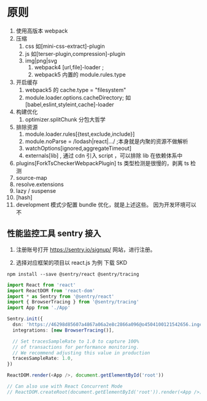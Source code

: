 # 原则

1. 使用高版本 webpack
2. 压缩
   1. css 如[mini-css-extract]-plugin
   2. js 如[terser-plugin,compression]-plugin
   3. img|png|svg
      1. webpack4 [url,file]-loader ;
      2. webpack5 内置的 module.rules.type
3. 开启缓存
   1. webpack5 的 cache.type = "filesystem"
   2. module.loader.options.cacheDirectory; 如[babel,eslint,styleint,cache]-loader
4. 构建优化
   1. optimizer.splitChunk 分包大哲学
5. 排除资源
   1. module.loader.rules[{test,exclude,include}]
   2. module.noParse = /lodash|react|.../ ;本身就是内聚的资源不做解析
   3. watchOptions[ignored,aggregateTimeout]
   4. externals[lib] , 通过 cdn 引入 script ，可以排除 lib 在依赖体系中
6. plugins[ForkTsCheckerWebpackPlugin] ts 类型检测是很慢的，剥离 ts 检测
7. source-map
8. resolve.extensions
9. lazy / suspense
10. [hash]
11. development 模式少配置 bundle 优化，就是上述这些。 因为开发环境可以不

## 性能监控工具 sentry 接入

1. 注册账号打开 https://sentry.io/signup/ 网站，进行注册。

2. 选择对应框架的项目以 react.js 为例 下载 SKD

```shell
npm install --save @sentry/react @sentry/tracing

```

```ts
import React from 'react'
import ReactDOM from 'react-dom'
import * as Sentry from '@sentry/react'
import { BrowserTracing } from '@sentry/tracing'
import App from './App'

Sentry.init({
  dsn: 'https://46298d85607a4867a06a2e8c2866a096@o4504100121542656.ingest.sentry.io/4504100125474816',
  integrations: [new BrowserTracing()],

  // Set tracesSampleRate to 1.0 to capture 100%
  // of transactions for performance monitoring.
  // We recommend adjusting this value in production
  tracesSampleRate: 1.0,
})

ReactDOM.render(<App />, document.getElementById('root'))

// Can also use with React Concurrent Mode
// ReactDOM.createRoot(document.getElementById('root')).render(<App />);
```
